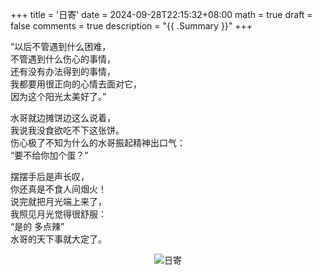 +++
title = '日寄'
date = 2024-09-28T22:15:32+08:00
math = true 
draft = false
comments = true
description = "{{ .Summary }}"
+++

“以后不管遇到什么困难， <br>
不管遇到什么伤心的事情，<br>
还有没有办法得到的事情，<br>
我都要用很正向的心情去面对它，<br>
因为这个阳光太美好了。”<br>

水哥就边摊饼边这么说着，<br>
我说我没食欲吃不下这张饼。<br>
伤心极了不知为什么的水哥振起精神出口气：<br>
“要不给你加个蛋？”<br>

摆摆手后是声长叹，<br>
你还真是不食人间烟火！<br>
说完就把月光端上来了，<br>
我照见月光觉得很舒服：<br>
“是的 多点辣”<br>
水哥的天下事就大定了。<br>


<div style="display: flex; justify-content: center; flex-direction: column; align-items: center;">
  <img src="/images/日寄.jpg" alt="日寄" class="img-apple">
  <small style="text-align: center;"></small>
</div>